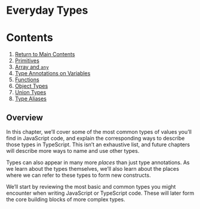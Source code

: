 # Everyday Types

# Contents

1. [Return to Main Contents](../../README.md)
2. [Primitives](./01-Primitives/Primitives.md)
3. [Array and `any`](./02-Arrays-and-Any/ArraysAny.md)
4. [Type Annotations on Variables](./03-Type-Annotations-on-Variables/TypeAnnotationsVariables.md)
5. [Functions](./04-Functions/Functions.md)
6. [Object Types](./05-Object-Types/ObjectTypes.md)
7. [Union Types](./06-Union-Types/UnionTypes.md)
8. [Type Aliases](./07-Type-Aliases/TypeAliases.md)

## Overview

In this chapter, we’ll cover some of the most common types of values you’ll find in JavaScript code, and explain the corresponding ways to describe those types in TypeScript. This isn’t an exhaustive list, and future chapters will describe more ways to name and use other types.

Types can also appear in many more _places_ than just type annotations. As we learn about the types themselves, we’ll also learn about the places where we can refer to these types to form new constructs.

We’ll start by reviewing the most basic and common types you might encounter when writing JavaScript or TypeScript code. These will later form the core building blocks of more complex types.
